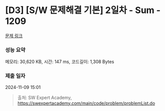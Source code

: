 # [D3] [S/W 문제해결 기본] 2일차 - Sum - 1209 

[문제 링크](https://swexpertacademy.com/main/code/problem/problemDetail.do?contestProbId=AV13_BWKACUCFAYh) 

### 성능 요약

메모리: 30,620 KB, 시간: 147 ms, 코드길이: 1,308 Bytes

### 제출 일자

2024-11-09 15:01



> 출처: SW Expert Academy, https://swexpertacademy.com/main/code/problem/problemList.do